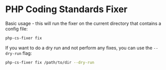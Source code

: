 # PHP Coding Standards Fixer

Basic usage - this will run the fixer on the current directory that contains a config file:

```bash
php-cs-fixer fix
```

If you want to do a dry run and not perform any fixes, you can use the `--dry-run` flag:

```bash
php-cs-fixer fix /path/to/dir --dry-run
```
